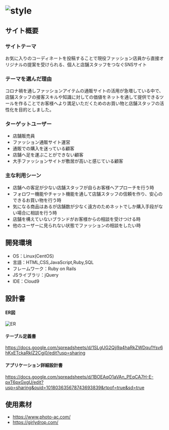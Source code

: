 # ![style](https://user-images.githubusercontent.com/100408560/193454688-a612f949-e799-4648-9d41-a773bc54ec7e.PNG)

## サイト概要

### サイトテーマ
お気に入りのコーディネートを投稿することで現役ファッション店員から直接オリジナルの提案を受けられる、個人と店舗スタッフをつなぐSNSサイト

### テーマを選んだ理由
コロナ禍を通しファッションアイテムの通販サイトの活用が急増している中で、店舗スタッフの接客スキルや知識に対しての価値をネットを通して提供できるツールを作ることでお客様へより満足いただくためのお買い物と店舗スタッフの活性化を目的としました。

### ターゲットユーザー
- 店舗販売員
- ファッション通販サイト運営
- 通販での購入を迷っている顧客
- 店舗へ足を運ぶことができない顧客
- 大手ファッションサイトが敷居が高いと感じている顧客

### 主な利用シーン
- 店舗への客足が少ない店舗スタッフが自らお客様へアプローチを行う時
- フォロワー機能やチャット機能を通して店舗スタッフの信頼を作り、安心のできるお買い物を行う時
- 気になる商品はあるが店舗数が少なく遠方のためネットでしか購入手段がない場合に相談を行う時
- 店舗を構えていないブランドがお客様からの相談を受けつける時
- 他のユーザーに見られない状態でファッションの相談をしたい時


## 開発環境
- OS：Linux(CentOS)
- 言語：HTML,CSS,JavaScript,Ruby,SQL
- フレームワーク：Ruby on Rails
- JSライブラリ：jQuery
- IDE：Cloud9


## 設計書

#### ER図
![ER](https://user-images.githubusercontent.com/100408560/188852634-ce162469-d3d3-44d5-8bbc-4182508c0df4.jpg)


#### テーブル定義書
https://docs.google.com/spreadsheets/d/1SLgUG2Qjj9a4haRkZWDqu1Ysv6hKxETckaRkIZ2Cgj0/edit?usp=sharing

#### アプリケーション詳細設計書
https://docs.google.com/spreadsheets/d/1BOEAqO1aVAn_PEqCA7H-E-pxT6pxGxgU/edit?usp=sharing&ouid=101803635678743693839&rtpof=true&sd=true


## 使用素材
- https://www.photo-ac.com/
- https://girlydrop.com/
